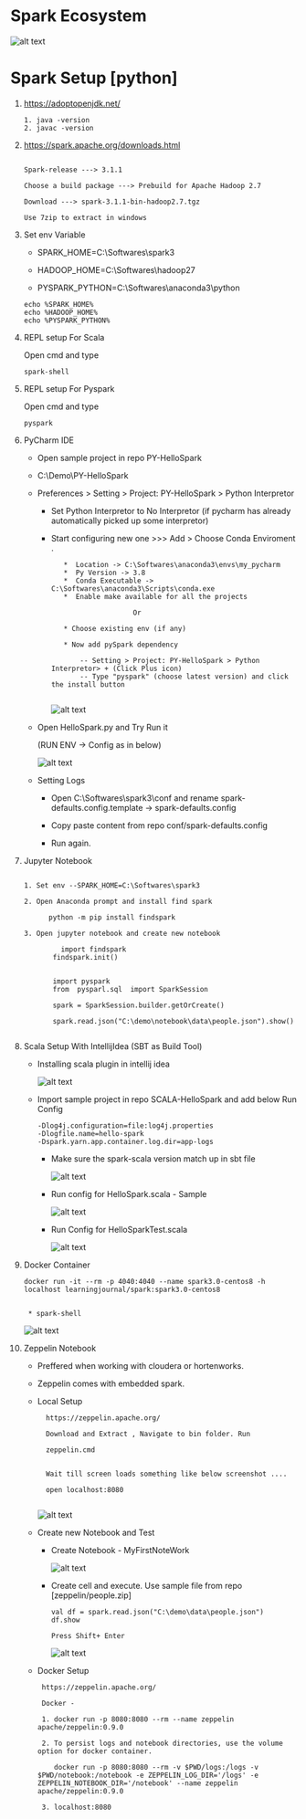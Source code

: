 # Spark Ecosystem 


![alt text](https://github.com/IAmZero247/spark-setup/blob/main/repo_images/spark_ecosystem.jpg?raw=true)
    
    

# Spark Setup [python]


1.  https://adoptopenjdk.net/

      ```
	  1. java -version
	  2. javac -version 
	  
	  ```


2.  https://spark.apache.org/downloads.html

      ```
	 
	 Spark-release ---> 3.1.1
     
	 Choose a build package ---> Prebuild for Apache Hadoop 2.7
	 
	 Download ---> spark-3.1.1-bin-hadoop2.7.tgz
	 
	 Use 7zip to extract in windows
	 
      ```	 
	 
3.  Set env Variable
    
      - SPARK_HOME=C:\Softwares\spark3

      - HADOOP_HOME=C:\Softwares\hadoop27

      - PYSPARK_PYTHON=C:\Softwares\anaconda3\python  

      ```
	  echo %SPARK_HOME%
	  echo %HADOOP_HOME%
	  echo %PYSPARK_PYTHON%
      ```	  

4.  REPL setup For Scala 

      Open cmd and type 

      `spark-shell`

5.  REPL setup For Pyspark  
    
      Open cmd and type 

      `pyspark`	
	  
6.  PyCharm IDE 

      * Open sample project in repo PY-HelloSpark 
	   
	  * C:\Demo\PY-HelloSpark
	  
	  * Preferences > Setting > Project: PY-HelloSpark > Python Interpretor 
	  
	      - Set Python Interpretor to No Interpretor (if pycharm has already automatically picked up some interpretor)
		   
		  -  Start configuring new one  >>>  Add >  Choose Conda Enviroment .
		      
			  ```
				 *  Location -> C:\Softwares\anaconda3\envs\my_pycharm
			     *  Py Version -> 3.8
			     *  Conda Executable -> C:\Softwares\anaconda3\Scripts\conda.exe
			     *  Enable make available for all the projects 
			   
			                      Or 
			   
			     * Choose existing env (if any)
			   
			     * Now add pySpark dependency 
			   
			         -- Setting > Project: PY-HelloSpark > Python Interpretor> + (Click Plus icon)
				     -- Type "pyspark" (choose latest version) and click the install button 
					  
	          ```
			  
			  ![alt text](https://github.com/IAmZero247/spark-setup/blob/main/repo_images/pycharm_setup_image1.jpg?raw=true)
			  
	  *  Open HelloSpark.py and Try Run it 
	      
		  (RUN ENV -> Config as in below) 
		  
		  
		  ![alt text](https://github.com/IAmZero247/spark-setup/blob/main/repo_images/pycharm_setup_helloworld_run_arguments.jpg?raw=true)
		 
	
      * Setting Logs
           
		   * Open C:\Softwares\spark3\conf and rename spark-defaults.config.template -> spark-defaults.config
		   
		   * Copy paste content from repo conf/spark-defaults.config 
		   
		   * Run again.
		    

7.  Jupyter Notebook 

      ```
	   
	  1. Set env --SPARK_HOME=C:\Softwares\spark3 
	  
	  2. Open Anaconda prompt and install find spark 
	       
		    python -m pip install findspark
			
	  3. Open jupyter notebook and create new notebook 

               import findspark 
			 findspark.init()
			 
			 
			 import pyspark 
			 from  pysparl.sql  import SparkSession 
			 
			 spark = SparkSession.builder.getOrCreate()
			 
			 spark.read.json("C:\demo\notebook\data\people.json").show()
			 
	  ```		 
          		  

8.  Scala Setup With IntellijIdea (SBT as Build Tool)
    
	  - Installing scala plugin in intellij idea 
	      
		  ![alt text](https://github.com/IAmZero247/spark-setup/blob/main/repo_images/intellij_idea_scala_plugin.jpg?raw=true)	   
			   
	  
	  
	  - Import sample project in repo SCALA-HelloSpark and add below Run Config
	    
		  ```
		  -Dlog4j.configuration=file:log4j.properties
		  -Dlogfile.name=hello-spark
		  -Dspark.yarn.app.container.log.dir=app-logs
		  ```
		  
		  * Make sure the spark-scala version match up in sbt file
		    
			  ![alt text](https://github.com/IAmZero247/spark-setup/blob/main/repo_images/sbt_scala_spark_version.jpg?raw=true)	   
			
		  
		  * Run config for HelloSpark.scala - Sample
		    
			  ![alt text](https://github.com/IAmZero247/spark-setup/blob/main/repo_images/intellij_idea_main_run_config.jpg?raw=true)	   
			
		  
		  * Run Config for HelloSparkTest.scala
		      
			  ![alt text](https://github.com/IAmZero247/spark-setup/blob/main/repo_images/intellij_idea_test_run_config.jpg?raw=true)	   
			
      		   
    
9.  Docker Container 

      ```
	  docker run -it --rm -p 4040:4040 --name spark3.0-centos8 -h localhost learningjournal/spark:spark3.0-centos8
	  
	  
	   * spark-shell
      ```	  
			   
	  ![alt text](https://github.com/IAmZero247/spark-setup/blob/main/repo_images/docker_spark.jpg?raw=true)	   
			   
			   
10. Zeppelin Notebook

      -  Preffered when working with cloudera or hortenworks. 
	  
	  -  Zeppelin comes with embedded spark.
	  
	  -  Local Setup 
	  
	       ```
		     https://zeppelin.apache.org/ 
			
			 Download and Extract , Navigate to bin folder. Run 
			 
			 zeppelin.cmd
			 
			 
			 Wait till screen loads something like below screenshot ....  
			 
			 open localhost:8080
			 
		  
		  ```
          ![alt text](https://github.com/IAmZero247/spark-setup/blob/main/repo_images/zeppelin.jpg?raw=true)

      -  Create new Notebook and Test 
           
		   *  Create Notebook - MyFirstNoteWork
		   
		        ![alt text](https://github.com/IAmZero247/spark-setup/blob/main/repo_images/zeppelin_note_book.jpg?raw=true)
           * Create cell and execute. Use sample file from repo [zeppelin/people.zip]
               
			   ```
			   val df = spark.read.json("C:\demo\data\people.json")
			   df.show
			   
			   Press Shift+ Enter
			   ```
			   
			   ![alt text](https://github.com/IAmZero247/spark-setup/blob/main/repo_images/zeppelin_note_book_demo.jpg?raw=true)
             		   

      -  Docker Setup 
        
           ```
    		https://zeppelin.apache.org/ 
		  
		    Docker - 
			
			1. docker run -p 8080:8080 --rm --name zeppelin apache/zeppelin:0.9.0
			
			2. To persist logs and notebook directories, use the volume option for docker container.
			
			   docker run -p 8080:8080 --rm -v $PWD/logs:/logs -v $PWD/notebook:/notebook -e ZEPPELIN_LOG_DIR='/logs' -e ZEPPELIN_NOTEBOOK_DIR='/notebook' --name zeppelin apache/zeppelin:0.9.0

		    3. localhost:8080
		   ```
		  	
			
			
   
